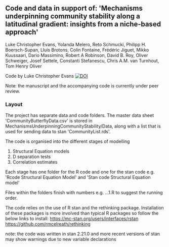 ## Code and data in support of: 'Mechanisms underpinning community stability along a latitudinal gradient: insights from a niche-based approach'

Luke Christopher Evans, Yolanda Melero, Reto Schmucki, Philipp H. Boersch-Supan, Lluís Brotons, Colin Fontaine, Frédéric Jiguet, Mikko Kuussaari, Dario Massimino, Robert A Robinson, David B. Roy, Oliver Schweiger, Josef Settele, Constanti Stefanescu, Chris A.M. van Turnhout, Tom Henry Oliver

Code by Luke Christopher Evans
[![DOI](https://zenodo.org/badge/495495841.svg)](https://zenodo.org/badge/latestdoi/495495841)

Note: the manuscript and the accompanying code is currently under peer review.

### Layout
The project has separate data and code folders. The master data sheet 'CommunityButterflyData.csv' is stored in MechanismsUnderpinningCommunityStability/Data, along with a list that is used for sending data to stan 'CommunityList.rds'.

The code is organised into the different stages of modelling
1) Structural Equation models
2) D separation tests
3) Correlation estimates

Each stage has one folder for the R code and one for the stan code e.g. 'Rcode Structural Equation Model' and 'Stan code Structural Equation model'

Files within the folders finish with numbers e.g. ...1.R to suggest the running order.

The code relies on the use of R stan and the rethinking package. Installation of these packages is more involved than typical R packages so follow the below links to install:
https://mc-stan.org/users/interfaces/rstan
https://github.com/rmcelreath/rethinking

note: the code was written in stan 2.21.0 and more recent versions of stan may show warnings due
to new variable declarations 
